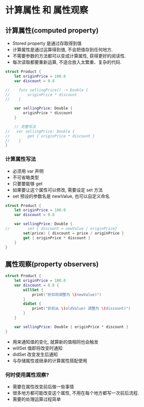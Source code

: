 # 计算属性 和 属性观察

## 计算属性(computed property)

- Stored property 是通过存取得到值
- 计算属性是通过运算得到值, 不会把值存到任何地方.
- 不需要参数的方法都可以变成计算属性, 获得更好的阅读性.
- 每次读取都要重新运算, 不适合放入太繁重、复杂的代码.

```swift
struct Product {
    let originPrice = 100.0
    var discount = 0.8

//    func sellingPrice() -> Double {
//        originPrice * discount
//    }

    var sellingPrice: Double {
        originPrice * discount
    }

    // 完整写法
//   var sellingPrice: Double {
//        get { originPrice * discount }
//    }
}
```

### 计算属性写法

- 必须用 var 声明
- 不可省略类型
- 只要要能够 get
- 如果要让这个属性可以修改, 需要设定 set 方法
- set 预设的参数名是 newValue, 也可以自定义命名

```swift
struct Product {
    let originPrice = 100.0
    var discount = 0.8

    var sellingPrice: Double {
//        set { discount = newValue / originPrice}
        set(price) { discount = price / originPrice }
        get { originPrice * discount }
    }
}
```

## 属性观察(property observers)

```swift
struct Product {
    let originPrice = 100.0
    var discount = 0.8 {
        willSet {
            print("折扣将调整为 \(newValue)")
        }
        didSet {
            print("折扣从 \(oldValue) 调整为 \(discount)")
        }
    }

    var sellingPrice: Double { originPrice * discount }
}
```

- 用来通知值的变化, 就算新的值相同也会触发
- willSet 值即将改变时通知
- didSet 改变发生后通知
- 与存储属性或继承的计算属性搭配使用

### 何时使用属性观察?

- 需要在属性改变前后做一些事情
- 很多地方都可能改变这个属性, 不用在每个地方都写一次前后流程.
- 需要的处理运算过程简单
